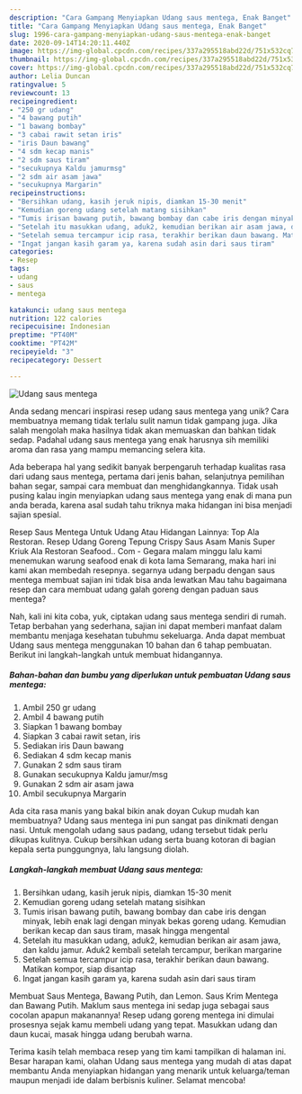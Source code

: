 ```yaml
---
description: "Cara Gampang Menyiapkan Udang saus mentega, Enak Banget"
title: "Cara Gampang Menyiapkan Udang saus mentega, Enak Banget"
slug: 1996-cara-gampang-menyiapkan-udang-saus-mentega-enak-banget
date: 2020-09-14T14:20:11.440Z
image: https://img-global.cpcdn.com/recipes/337a295518abd22d/751x532cq70/udang-saus-mentega-foto-resep-utama.jpg
thumbnail: https://img-global.cpcdn.com/recipes/337a295518abd22d/751x532cq70/udang-saus-mentega-foto-resep-utama.jpg
cover: https://img-global.cpcdn.com/recipes/337a295518abd22d/751x532cq70/udang-saus-mentega-foto-resep-utama.jpg
author: Lelia Duncan
ratingvalue: 5
reviewcount: 13
recipeingredient:
- "250 gr udang"
- "4 bawang putih"
- "1 bawang bombay"
- "3 cabai rawit setan iris"
- "iris Daun bawang"
- "4 sdm kecap manis"
- "2 sdm saus tiram"
- "secukupnya Kaldu jamurmsg"
- "2 sdm air asam jawa"
- "secukupnya Margarin"
recipeinstructions:
- "Bersihkan udang, kasih jeruk nipis, diamkan 15-30 menit"
- "Kemudian goreng udang setelah matang sisihkan"
- "Tumis irisan bawang putih, bawang bombay dan cabe iris dengan minyak, lebih enak lagi dengan minyak bekas goreng udang. Kemudian berikan kecap dan saus tiram, masak hingga mengental"
- "Setelah itu masukkan udang, aduk2, kemudian berikan air asam jawa, dan kaldu jamur. Aduk2 kembali setelah tercampur, berikan margarine"
- "Setelah semua tercampur icip rasa, terakhir berikan daun bawang. Matikan kompor, siap disantap"
- "Ingat jangan kasih garam ya, karena sudah asin dari saus tiram"
categories:
- Resep
tags:
- udang
- saus
- mentega

katakunci: udang saus mentega 
nutrition: 122 calories
recipecuisine: Indonesian
preptime: "PT40M"
cooktime: "PT42M"
recipeyield: "3"
recipecategory: Dessert

---
```



![Udang saus mentega](https://img-global.cpcdn.com/recipes/337a295518abd22d/751x532cq70/udang-saus-mentega-foto-resep-utama.jpg)

Anda sedang mencari inspirasi resep udang saus mentega yang unik? Cara membuatnya memang tidak terlalu sulit namun tidak gampang juga. Jika salah mengolah maka hasilnya tidak akan memuaskan dan bahkan tidak sedap. Padahal udang saus mentega yang enak harusnya sih memiliki aroma dan rasa yang mampu memancing selera kita.

Ada beberapa hal yang sedikit banyak berpengaruh terhadap kualitas rasa dari udang saus mentega, pertama dari jenis bahan, selanjutnya pemilihan bahan segar, sampai cara membuat dan menghidangkannya. Tidak usah pusing kalau ingin menyiapkan udang saus mentega yang enak di mana pun anda berada, karena asal sudah tahu triknya maka hidangan ini bisa menjadi sajian spesial.

Resep Saus Mentega Untuk Udang Atau Hidangan Lainnya: Top Ala Restoran. Resep Udang Goreng Tepung Crispy Saus Asam Manis Super Kriuk Ala Restoran Seafood.. Com - Gegara malam minggu lalu kami menemukan warung seafood enak di kota lama Semarang, maka hari ini kami akan membedah resepnya. segarnya udang berpadu dengan saus mentega membuat sajian ini tidak bisa anda lewatkan Mau tahu bagaimana resep dan cara membuat udang galah goreng dengan paduan saus mentega?


Nah, kali ini kita coba, yuk, ciptakan udang saus mentega sendiri di rumah. Tetap berbahan yang sederhana, sajian ini dapat memberi manfaat dalam membantu menjaga kesehatan tubuhmu sekeluarga. Anda dapat membuat Udang saus mentega menggunakan 10 bahan dan 6 tahap pembuatan. Berikut ini langkah-langkah untuk membuat hidangannya.

<!--inarticleads1-->

##### Bahan-bahan dan bumbu yang diperlukan untuk pembuatan Udang saus mentega:

1. Ambil 250 gr udang
1. Ambil 4 bawang putih
1. Siapkan 1 bawang bombay
1. Siapkan 3 cabai rawit setan, iris
1. Sediakan iris Daun bawang
1. Sediakan 4 sdm kecap manis
1. Gunakan 2 sdm saus tiram
1. Gunakan secukupnya Kaldu jamur/msg
1. Gunakan 2 sdm air asam jawa
1. Ambil secukupnya Margarin


Ada cita rasa manis yang bakal bikin anak doyan Cukup mudah kan membuatnya? Udang saus mentega ini pun sangat pas dinikmati dengan nasi. Untuk mengolah udang saus padang, udang tersebut tidak perlu dikupas kulitnya. Cukup bersihkan udang serta buang kotoran di bagian kepala serta punggungnya, lalu langsung diolah. 

<!--inarticleads2-->

##### Langkah-langkah membuat Udang saus mentega:

1. Bersihkan udang, kasih jeruk nipis, diamkan 15-30 menit
1. Kemudian goreng udang setelah matang sisihkan
1. Tumis irisan bawang putih, bawang bombay dan cabe iris dengan minyak, lebih enak lagi dengan minyak bekas goreng udang. Kemudian berikan kecap dan saus tiram, masak hingga mengental
1. Setelah itu masukkan udang, aduk2, kemudian berikan air asam jawa, dan kaldu jamur. Aduk2 kembali setelah tercampur, berikan margarine
1. Setelah semua tercampur icip rasa, terakhir berikan daun bawang. Matikan kompor, siap disantap
1. Ingat jangan kasih garam ya, karena sudah asin dari saus tiram


Membuat Saus Mentega, Bawang Putih, dan Lemon. Saus Krim Mentega dan Bawang Putih. Maklum saus mentega ini sedap juga sebagai saus cocolan apapun makanannya! Resep udang goreng mentega ini dimulai prosesnya sejak kamu membeli udang yang tepat. Masukkan udang dan daun kucai, masak hingga udang berubah warna. 

Terima kasih telah membaca resep yang tim kami tampilkan di halaman ini. Besar harapan kami, olahan Udang saus mentega yang mudah di atas dapat membantu Anda menyiapkan hidangan yang menarik untuk keluarga/teman maupun menjadi ide dalam berbisnis kuliner. Selamat mencoba!
